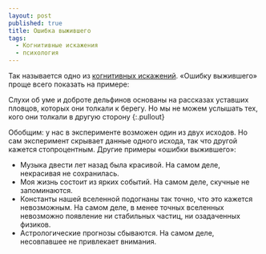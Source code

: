 ```yaml
---
layout: post
published: true
title: Ошибка выжившего
tags:
  - Когнитивные искажения
  - психология
---
```

Так называется одно из [когнитивных искажений][bias]. «Ошибку выжившего» проще всего показать на примере:

Слухи об уме и доброте дельфинов основаны на рассказах уставших пловцов, которых они толкали к берегу. Но мы не можем услышать тех, кого они толкали в другую сторону
{:.pullout}

Обобщим: у нас в эксперименте возможен один из двух исходов. Но сам эксперимент скрывает данные одного исхода, так что другой кажется стопроцентным. Другие примеры «ошибки выжившего»:

* Музыка двести лет назад была красивой. На самом деле, некрасивая не сохранилась.
* Моя жизнь состоит из ярких событий. На самом деле, скучные не запоминаются.
* Константы нашей вселенной подогнаны так точно, что это кажется невозможным. На самом деле, в менее точных вселенных невозможно появление ни стабильных частиц, ни озадаченных физиков.
* Астрологические прогнозы сбываются. На самом деле, несовпавшее не привлекает внимания.


[bias]: https://www.wikiwand.com/ru/%D0%A1%D0%BF%D0%B8%D1%81%D0%BE%D0%BA_%D0%BA%D0%BE%D0%B3%D0%BD%D0%B8%D1%82%D0%B8%D0%B2%D0%BD%D1%8B%D1%85_%D0%B8%D1%81%D0%BA%D0%B0%D0%B6%D0%B5%D0%BD%D0%B8%D0%B9